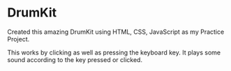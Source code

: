 # DrumKit
Created this amazing DrumKit using HTML, CSS, JavaScript as my Practice Project.

This works by clicking as well as pressing the keyboard key. It plays some sound according to the key pressed or clicked.
